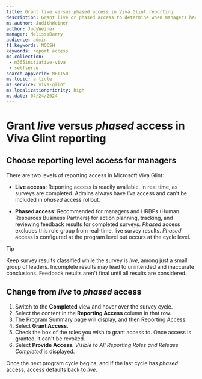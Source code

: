 ```yaml
---
title: Grant live versus phased access in Viva Glint reporting
description: Grant live or phased access to determine when managers have access to survey results.
ms.author: JudithWeiner
author: JudyWeiner
manager: MelissaBarry
audience: admin
f1.keywords: NOCSH
keywords: report access
ms.collection: 
 - m365initiative-viva
 - selfserve
search-appverid: MET150
ms.topic: article
ms.service: viva-glint
ms.localizationpriority: high
ms.date: 04/24/2024
---
```


# Grant *live* versus *phased* access in Viva Glint reporting

## Choose reporting level access for managers

There are two levels of reporting access in Microsoft Viva Glint:

- **Live access**: Reporting access is readily available, in real time, as surveys are completed. Admins always have *live* access and can't be included in *phased* access rollout.
  
- **Phased access**:  Recommended for managers and HRBPs (Human Resources Business Partners) for action planning, tracking, and reviewing feedback results for completed surveys. *Phased* access excludes this role group from real-time, live survey results. *Phased* access is configured at the program level but occurs at the cycle level.

>[!TIP]
>Keep survey results classified while the survey is *live*, among just a small group of leaders. Incomplete results may lead to unintended and inaccurate conclusions. Feedback results aren't final until all results are considered.

## Change from *live* to *phased* access

1. Switch to the **Completed** view and hover over the survey cycle.
2. Select the content in the **Reporting Access** column in that row.
3. The Program Summary page will display, and then Reporting Access.
4. Select **Grant Access**.
5. Check the box of the roles you wish to grant access to. Once access is granted, it can't be revoked.
6. Select **Provide Access**. *Visible to All Reporting Roles and Release Completed* is displayed.

Once the next program cycle begins, and if the last cycle has *phased* access, access defaults back to *live.*
